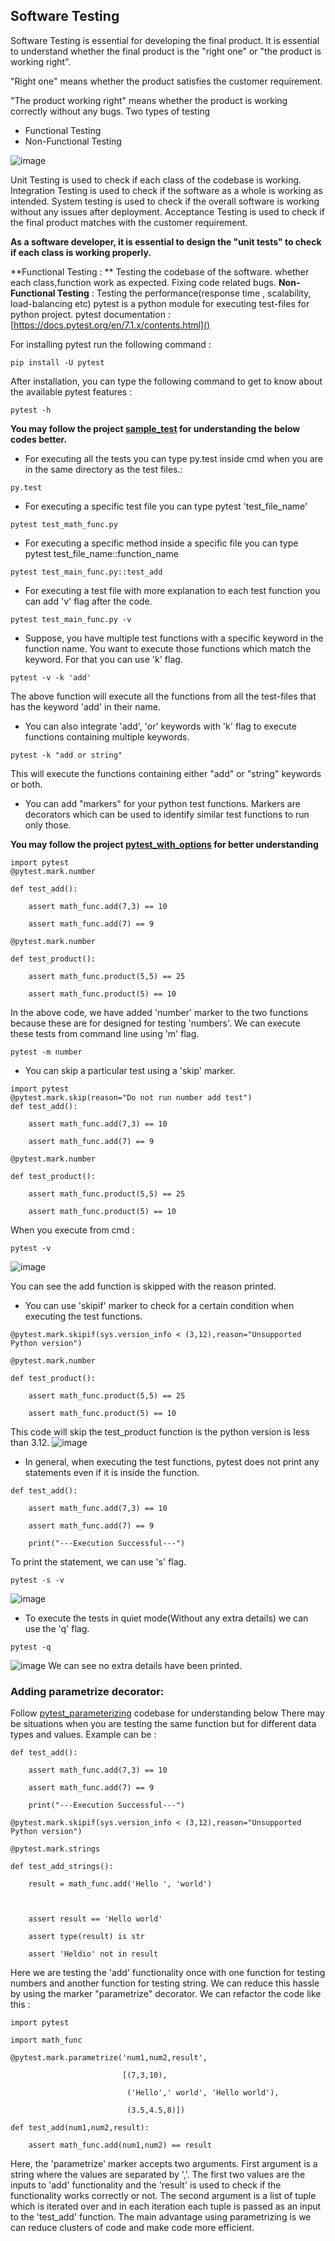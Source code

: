 ## Software Testing

Software Testing is essential for developing the final product. It is essential to understand whether the final product is the "right one" or "the product is working right".

"Right one" means whether the product satisfies the customer requirement.

"The product working right" means whether the product is working correctly without any bugs.
Two types of testing 
- Functional Testing 
- Non-Functional Testing

![image](https://github.com/abdullahmoosa/software-testing-python/assets/67234038/64c0c819-b534-4354-b122-cb33dd537e6b)

Unit Testing is used to check if each class of the codebase is working. 
Integration Testing is used to check if the software as a whole is working as intended.
System testing is used to check if the overall software is working without any issues after deployment.
Acceptance Testing is used to check if the final product matches with the customer requirement.


**As a software developer, it is essential to design the "unit tests" to check if each class is working properly.**

**Functional Testing : ** Testing the codebase of the software. whether each class,function work as expected. Fixing code related bugs.
**Non-Functional Testing** : Testing the performance(response time , scalability, load-balancing etc)
pytest is a python module for executing test-files for python project.
pytest documentation : [https://docs.pytest.org/en/7.1.x/contents.html]()

For installing pytest run the following command : 
```
pip install -U pytest
```
After installation, you can type the following command to get to know about the available pytest features :
```
pytest -h
```

**You may follow the project [sample_test](sample_test) for understanding the below codes better.**
- For executing all the tests you can type py.test inside cmd when you are in the same directory as the test files.:
```
py.test
```
- For executing a specific test file you can type pytest 'test_file_name'
```
pytest test_math_func.py
```
- For executing a specific method inside a specific file you can type pytest test_file_name::function_name
```
pytest test_main_func.py::test_add
```
- For executing a test file with more explanation to each test function you can add 'v' flag after the code.
```
pytest test_main_func.py -v
```
- Suppose, you have multiple test functions with a specific keyword in the function name. You want to execute those functions which match the keyword. For that you can use 'k' flag.
```
pytest -v -k 'add'
```
The above function will execute all the functions from all the test-files that has the keyword 'add' in their name.
- You can also integrate 'add', 'or' keywords with 'k' flag to execute functions containing multiple keywords.
```
pytest -k "add or string"
```
This will execute the functions containing either "add" or "string" keywords or both.
- You can add "markers" for your python test functions. Markers are decorators which can be used to identify similar test functions to run only those.

**You may follow the project [pytest_with_options](pytest_with_options) for better understanding**

```
import pytest
@pytest.mark.number

def test_add():

    assert math_func.add(7,3) == 10

    assert math_func.add(7) == 9

@pytest.mark.number

def test_product():

    assert math_func.product(5,5) == 25

    assert math_func.product(5) == 10
```
In the above code, we have added 'number' marker to the two functions because these are for designed for testing 'numbers'.
We can execute these tests from command line using 'm' flag.
```
pytest -m number
```
- You can skip a particular test using a 'skip' marker.
```
import pytest
@pytest.mark.skip(reason="Do not run number add test")
def test_add():

    assert math_func.add(7,3) == 10

    assert math_func.add(7) == 9

@pytest.mark.number

def test_product():

    assert math_func.product(5,5) == 25

    assert math_func.product(5) == 10
```
When you execute from cmd :
```
pytest -v
```

![image](https://github.com/abdullahmoosa/software-testing-python/assets/67234038/fcf1aa5e-e958-4c9c-89bf-6d61a374c165)

You can see the add function is skipped with the reason printed.
- You can use 'skipif' marker to check for a certain condition when executing the test functions.
```
@pytest.mark.skipif(sys.version_info < (3,12),reason="Unsupported Python version")

@pytest.mark.number

def test_product():

    assert math_func.product(5,5) == 25

    assert math_func.product(5) == 10
```
This code will skip the test_product function is the python version is less than 3.12.
![image](https://github.com/abdullahmoosa/software-testing-python/assets/67234038/cbc2cd97-5fe9-491d-b7e9-0dde0b04ead6)
- In general, when executing the test functions, pytest does not print any statements even if it is inside the function.
```
def test_add():

    assert math_func.add(7,3) == 10

    assert math_func.add(7) == 9

    print("---Execution Successful---")
```
To print the statement, we can use 's' flag.
```
pytest -s -v
```
![image](https://github.com/abdullahmoosa/software-testing-python/assets/67234038/3b9b1e00-9f75-4019-8f71-f5355595db5a)
- To execute the tests in quiet mode(Without any extra details) we can use the 'q' flag.
```
pytest -q
```
![image](https://github.com/abdullahmoosa/software-testing-python/assets/67234038/1aecc11d-dbe5-4236-aa96-be0dcc74b764)
We can see no extra details have been printed.

### Adding parametrize decorator:
Follow [pytest_parameterizing](pytest_parameterizing) codebase for understanding below
There may be situations when you are testing the same function but for different data types and values. Example can be : 
```
def test_add():

    assert math_func.add(7,3) == 10

    assert math_func.add(7) == 9

    print("---Execution Successful---")

@pytest.mark.skipif(sys.version_info < (3,12),reason="Unsupported Python version")

@pytest.mark.strings

def test_add_strings():

    result = math_func.add('Hello ', 'world')

  

    assert result == 'Hello world'

    assert type(result) is str

    assert 'Heldio' not in result
```
Here we are testing the 'add' functionality once with one function for testing numbers and another function for testing string. We can reduce this hassle by using the marker "parametrize" decorator.
We can refactor the code like this :
```
import pytest

import math_func

@pytest.mark.parametrize('num1,num2,result',

                         [(7,3,10),

                          ('Hello',' world', 'Hello world'),

                          (3.5,4.5,8)])

def test_add(num1,num2,result):

    assert math_func.add(num1,num2) == result
```
Here, the 'parametrize' marker accepts two arguments. First argument is a string where the values are separated by ','. The first two values are the inputs to 'add' functionality and the 'result' is used to check if the functionality works correctly or not.
The second argument is a list of tuple which is iterated over and in each iteration each tuple is passed as an input to the 'test_add' function.
The main advantage using parametrizing is we can reduce clusters of code and make code more efficient.

